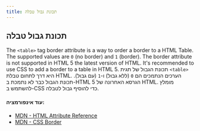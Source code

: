 ```yaml
---
title: תכונת גבול טבלה
---
```

## תכונת גבול טבלה

The `<table>` tag border attribute is a way to order a border to a HTML Table. The supported values are `0` (no border) and `1` (border). The border attribute is not supported in HTML 5 the latest version of HTML. It's recommended to use CSS to add a border to a table in HTML 5.
תכונת הגבול של תגית `<table>` היא דרך לתחום טבלת HTML.
הערכים הנתמכים הם `0` (ללא גבול) ו-`1` (עם גבול).
תכונת הגבול כבר לא נתמכת ב-HTML 5 הגרסא האחרונה של HTML. מומלץ להשתמש ב-CSS כדי להוסיף גבול לטבלה.

#### עוד אינפורמציה:
* [MDN - HTML Attribute Reference](https://developer.mozilla.org/en-US/docs/Web/HTML/Attributes)
* [MDN - CSS Border](https://developer.mozilla.org/en-US/docs/Web/CSS/border)
